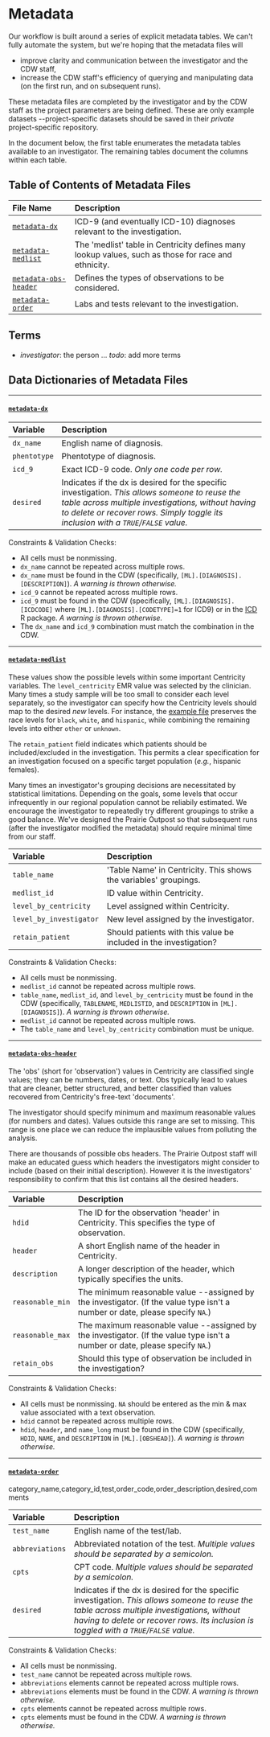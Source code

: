 Metadata
====================================

Our workflow is built around a series of explicit metadata tables.  We can't fully automate the system, but we're hoping that the metadata files will

* improve clarity and communication between the investigator and the CDW staff,
* increase the CDW staff's efficiency of querying and manipulating data (on the first run, and on subsequent runs).

These metadata files are completed by the investigator and by the CDW staff as the project parameters are being defined.  These are only example datasets --project-specific datasets should be saved in their *private* project-specific repository.

In the document below, the first table enumerates the metadata tables available to an investigator.  The remaining tables document the columns within each table.

Table of Contents of Metadata Files
--------------------------------------------

| File Name | Description |
| :-------- | :---------- |
| [`metadata-dx`](metadata-dx.csv) | ICD-9 (and eventually ICD-10) diagnoses relevant to the investigation. |
| [`metadata-medlist`](metadata-medlist.csv) | The 'medlist' table in Centricity defines many lookup values, such as those for race and ethnicity. |
| [`metadata-obs-header`](metadata-obs-header.csv) | Defines the types of observations to be considered. |
| [`metadata-order`](metadata-order.csv) | Labs and tests relevant to the investigation. |


Terms
--------------------------------------------
* *investigator*: the person ...
*todo*: add more terms

Data Dictionaries of Metadata Files
--------------------------------------------


--------------------------------------------------------------------

#### [`metadata-dx`](metadata-dx.csv)

| Variable | Description |
| :-------- | :---------- |
| `dx_name` | English name of diagnosis. |
| `phentotype` | Phentotype of diagnosis. |
| `icd_9` | Exact ICD-9 code.  *Only one code per row.* |
| `desired` | Indicates if the dx is desired for the specific investigation.  *This allows someone to reuse the table across multiple investigations, without having to delete or recover rows.  Simply toggle its inclusion with a `TRUE`/`FALSE` value.*  |

Constraints & Validation Checks:

* All cells must be nonmissing.
* `dx_name` cannot be repeated across multiple rows.
* `dx_name` must be found in the CDW (specifically, `[ML].[DIAGNOSIS].[DESCRIPTION]`).  *A warning is thrown otherwise.*
* `icd_9` cannot be repeated across multiple rows.
* `icd_9` must be found in the CDW  (specifically, `[ML].[DIAGNOSIS].[ICDCODE]` where `[ML].[DIAGNOSIS].[CODETYPE]=1` for ICD9) or in the [ICD](https://cran.r-project.org/package=icd) R package.  *A warning is thrown otherwise.*
* The `dx_name` and `icd_9` combination must match the combination in the CDW.



--------------------------------------------------------------------

#### [`metadata-medlist`](metadata-medlist.csv)
These values show the possible levels within some important Centricity variables.  The `level_centricity` EMR value was selected by the clinician.  Many times a study sample will be too small to consider each level separately, so the investigator can specify how the Centricity levels should map to the desired *new* levels.  For instance, the [example file](./metadata-medlist.csv)  preserves the race levels for `black`, `white`, and `hispanic`, while combining the remaining levels into either `other` or `unknown`.  

The `retain_patient` field indicates which patients should be included/excluded in the investigation.  This permits a clear specification for an investigation focused on a specific target population (*e.g.*, hispanic females).

Many times an investigator's grouping decisions are necessitated by statistical limitations.  Depending on the goals, some levels that occur infrequently in our regional population cannot be reliabily estimated.  We encourage the investigator to repeatedly try different groupings to strike a good balance.  We've designed the Prairie Outpost so that subsequent runs (after the investigator modified the metadata) should require minimal time from our staff.


| Variable | Description |
| :-------- | :---------- |
| `table_name` | 'Table Name' in Centricity.  This shows the variables' groupings. |
| `medlist_id` | ID value within Centricity. |
| `level_by_centricity` | Level assigned within Centricity. |
| `level_by_investigator` | New level assigned by the investigator. |
| `retain_patient` | Should patients with this value be included in the investigation? |


Constraints & Validation Checks:

* All cells must be nonmissing.
* `medlist_id` cannot be repeated across multiple rows.
* `table_name`, `medlist_id`, and `level_by_centricity` must be found in the CDW (specifically, `TABLENAME`, `MEDLISTID`, and `DESCRIPTION` in `[ML].[DIAGNOSIS]`).  *A warning is thrown otherwise.*
* `medlist_id` cannot be repeated across multiple rows.
* The `table_name` and `level_by_centricity` combination must be unique.



--------------------------------------------------------------------

#### [`metadata-obs-header`](metadata-obs-header.csv)
The 'obs' (short for 'observation') values in Centricity are classified single values; they can be numbers, dates, or text.  Obs typically lead to values that are cleaner, better structured, and better classified than values recovered from Centricity's free-text 'documents'.

The investigator should specify minimum and maximum reasonable values (for numbers and dates).  Values outside this range are set to missing.  This range is one place we can reduce the implausible values from polluting the analysis.

There are thousands of possible obs headers.  The Prairie Outpost staff will make an educated guess which headers the investigators might consider to include (based on their initial description).  However it is the investigators' responsibility to confirm that this list contains all the desired headers.

| Variable | Description |
| :-------- | :---------- |
| `hdid` | The ID for the observation 'header' in Centricity.  This specifies the type of observation. |
| `header` | A short English name of the header in Centricity. |
| `description` | A longer description of the header, which typically specifies the units. |
| `reasonable_min` | The minimum reasonable value --assigned by the investigator. (If the value type isn't a number or date, please specify `NA`.) |
| `reasonable_max` | The maximum reasonable value --assigned by the investigator. (If the value type isn't a number or date, please specify `NA`.) |
| `retain_obs` | Should this type of observation be included in the investigation? |


Constraints & Validation Checks:

* All cells must be nonmissing.  `NA` should be entered as the min & max value associated with a text observation.
* `hdid` cannot be repeated across multiple rows.
* `hdid`, `header`, and `name_long` must be found in the CDW (specifically, `HDID`, `NAME`, and `DESCRIPTION` in `[ML].[OBSHEAD]`).  *A warning is thrown otherwise.*



--------------------------------------------------------------------

#### [`metadata-order`](metadata-order.csv)
category_name,category_id,test,order_code,order_description,desired,comments



| Variable | Description |
| :-------- | :---------- |
| `test_name` | English name of the test/lab. |
| `abbreviations` | Abbreviated notation of the test. *Multiple values should be separated by a semicolon.* |
| `cpts` | CPT code. *Multiple values should be separated by a semicolon.* |
| `desired` | Indicates if the dx is desired for the specific investigation.  *This allows someone to reuse the table across multiple investigations, without having to delete or recover rows.  Its inclusion is toggled with a `TRUE`/`FALSE` value.*  |

Constraints & Validation Checks:

* All cells must be nonmissing.
* `test_name` cannot be repeated across multiple rows.
* `abbreviations` elements cannot be repeated across multiple rows.
* `abbreviations` elements must be found in the CDW.  *A warning is thrown otherwise.*
* `cpts` elements cannot be repeated across multiple rows.
* `cpts` elements must be found in the CDW.  *A warning is thrown otherwise.*

